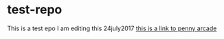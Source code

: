 # test-repo
This is a test epo
I am editing this 24july2017
[this is a link to penny arcade](http://www.penny-arcade.com)

